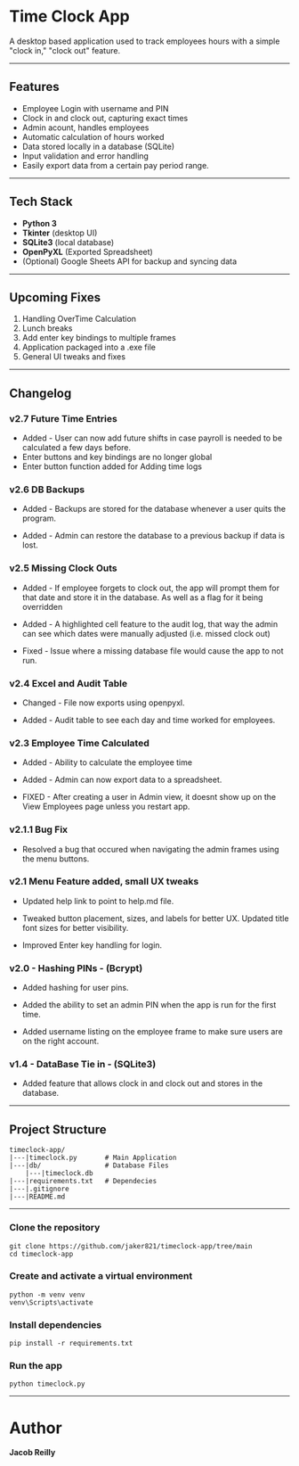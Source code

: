 # Time Clock App

A desktop based application used to track employees hours with a simple "clock in," "clock out" feature.


---


## Features
- Employee Login with username and PIN
- Clock in and clock out, capturing exact times
- Admin acount, handles employees
- Automatic calculation of hours worked
- Data stored locally in a database (SQLite)
- Input validation and error handling
- Easily export data from a certain pay period range.


---


## Tech Stack
- **Python 3**
- **Tkinter** (desktop UI)
- **SQLite3** (local database)
- **OpenPyXL** (Exported Spreadsheet)
- (Optional) Google Sheets API for backup and syncing data


---


## Upcoming Fixes

1. Handling OverTime Calculation
2. Lunch breaks
3. Add enter key bindings to multiple frames
2. Application packaged into a .exe file
3. General UI tweaks and fixes
   

---


## Changelog

### v2.7 Future Time Entries
 - Added - User can now add future shifts in case payroll is needed to be calculated a few days before.
 - Enter buttons and key bindings are no longer global
 - Enter button function added for Adding time logs

### v2.6 DB Backups
 - Added - Backups are stored for the database whenever a user quits the program.

 - Added - Admin can restore the database to a previous backup if data is lost.

### v2.5 Missing Clock Outs

 - Added - If employee forgets to clock out, the app will prompt them for that date and store it in the database. As well as a flag for it being overridden

 - Added - A highlighted cell feature to the audit log, that way the admin can see which dates were manually adjusted (i.e. missed clock out)

 - Fixed - Issue where a missing database file would cause the app to not run.
 

### v2.4 Excel and Audit Table
 - Changed - File now exports using openpyxl.

 - Added - Audit table to see each day and time worked for employees.
 
### v2.3 Employee Time Calculated
 - Added - Ability to calculate the employee time

 - Added - Admin can now export data to a spreadsheet.

 - FIXED - After creating a user in Admin view, it doesnt show up on the View Employees page unless you restart app.

### v2.1.1 Bug Fix
 - Resolved a bug that occured when navigating the admin frames using the menu buttons.

### v2.1 Menu Feature added, small UX tweaks
- Updated help link to point to help.md file.

- Tweaked button placement, sizes, and labels for better UX. Updated title font sizes for better visibility.

- Improved Enter key handling for login.


### v2.0 - Hashing PINs - (Bcrypt)
- Added hashing for user pins.

- Added the ability to set an admin PIN when the app is run for the first time.

- Added username listing on the employee frame to make sure users are on the right account.


### v1.4 - DataBase Tie in - (SQLite3)
- Added feature that allows clock in and clock out and stores in the database.


---


## Project Structure
```plaintext
timeclock-app/
|---|timeclock.py       # Main Application
|---|db/                # Database Files
    |---|timeclock.db
|---|requirements.txt   # Dependecies
|---|.gitignore
|---|README.md
```


---


### Clone the repository
```plaintext
git clone https://github.com/jaker821/timeclock-app/tree/main
cd timeclock-app
```

### Create and activate a virtual environment
```plaintext
python -m venv venv
venv\Scripts\activate
```

### Install dependencies
```plaintext
pip install -r requirements.txt
```

### Run the app
```plaintext
python timeclock.py
```


---


# Author
**Jacob Reilly**
